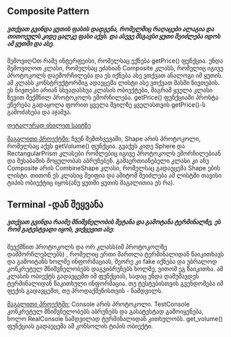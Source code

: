 ## Composite Pattern
##### ვთქვათ გვინდა ყუთის ფასის დადგენა, რომელშიც რაღაცები ალაგია და თითოეულს კიდე ცალკე ფასი აქვს. და ასევე მსგავსი ყუთი შეიძლება იდოს ამ ყუთში და ასე.

შემოვიღOთ რამე ინტერფეისი, რომელსაც ექნება getPrice() ფუნქცია. უნდა შემოვიღოთ კლასი, რომელსაც ეძახიან Composite კლასს, რომელიც იგივე პროტოკოლს დაემორჩილება და ეს იქნება ასე ვთქვათ ანალოგი იმ ყუთის.
ამ კლასს კონსტრუქტორშიგ ადაეცემა ლისტი ასე ვთქვათ მასში ნივთების. ეს ნივთები არიან სხვადასხვა კლასის ობიექტები, მაგრამ ყველა კლასი ზევით შექმნილ პროტოკოლს ემორჩილება.
getPrice() ფუნქციაში პროსტა ეწერება გადაყოლა ფორით ყველა შვილზე ყველასთვის getPrice()-ს გამოძახება და აჯამვა. 

[დეტალურად იხილეთ საიტზე](https://refactoring.guru/design-patterns/composite)

[მაგალითი პროექტში:](volume.py)
ჩვენ შემთხვევაში, Shape არის პროტოკოლი, რომელსაც აქვს getVolume() ფუნქცია. გვაქვს კიდე Sphere და RectangularPrism კლასები რომლებიც იგივე პროტოკოლს ემორჩილებიან და შესაბამის მოცულობას აბრუნებენ.
გამაერთიანებელი კლასი კი ანუ Composite არის CombineShape კლასი, რომელსაც გადაეცემა Shape ების ლისტი. თითონ ეს კლასიც შეიფია და ამიტომ შეიძლება ამ ლისტში თავისი ტიპის ობიექტიც იყოს(ანუ ყუთში ყუთის მაგალითია ეს რა).



## Terminal -დან შეყვანა
##### ვთქვათ გვინდა რაიმე მნიშვნელობის შეტანა და გამოტანა ტერმინალზე, ეს რომ გატესტვადი იყოს, ვიქცევით ასე: 

შევქმნით პროტოკოლს და ორ კლასს(იმ პროტოკოლზე დამმორჩლებლებს) , რომელიც ერთი მართლა ტერმინალიდან წაიკითხავს და გამოიტანს ხოლმე ინფორმაციას, მეორე კი fake იქნება და უბრალოდ კონკრეტულ მნიშვნელობებს დაგვიბრუნებს ხოლმე, ვითომ ეგ წაიკითხა.
ამ კლასის ობიექტს გადავცემთ იმ ფუნქციას, სადაც უნდა დამუშავდეს ტერმინალიდან წაკითხული ინფორმაცია. თუ ტესტებისთვის გვენდომება იმ ფექის გადავცემთ, თუ პროდაქშენისთვის - ნამდვილს.

[მაგალითი პროექტში:](volume.py)
Console არის პროტოკოლი. TestConsole კონკრეტულ მნიშვნელობებს აბრუნებს და გასატესტად გამოიყენება, ხოლო RealConsole ნამდვილად ტერმინალიდან კითხულობს. get_volume() ფუნქციას გადაეცემა ამ კონსოლის ტიპის ობიექტი.
